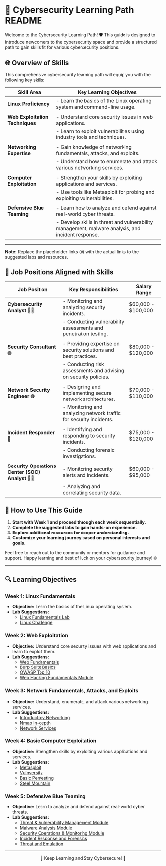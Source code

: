 # 🚀 Cybersecurity Learning Path README

Welcome to the Cybersecurity Learning Path! 🛡️ This guide is designed to introduce newcomers to the cybersecurity space and provide a structured path to gain skills fit for various cybersecurity positions.


## 🌐 Overview of Skills

This comprehensive cybersecurity learning path will equip you with the following key skills:

| **Skill Area**                | **Key Learning Objectives**                                                                                         |
|-------------------------------|---------------------------------------------------------------------------------------------------------------------|
| **Linux Proficiency**         | - Learn the basics of the Linux operating system and command-line usage.                                           |
|                               |                                                                                                                     |
| **Web Exploitation Techniques**| - Understand core security issues in web applications.                                                             |
|                               | - Learn to exploit vulnerabilities using industry tools and techniques.                                           |
|                               |                                                                                                                     |
| **Networking Expertise**      | - Gain knowledge of networking fundamentals, attacks, and exploits.                                                 |
|                               | - Understand how to enumerate and attack various networking services.                                               |
|                               |                                                                                                                     |
| **Computer Exploitation**     | - Strengthen your skills by exploiting applications and services.                                                   |
|                               | - Use tools like Metasploit for probing and exploiting vulnerabilities.                                             |
|                               |                                                                                                                     |
| **Defensive Blue Teaming**    | - Learn how to analyze and defend against real-world cyber threats.                                                 |
|                               | - Develop skills in threat and vulnerability management, malware analysis, and incident response.                 |


---

**Note:** Replace the placeholder links (`#`) with the actual links to the suggested labs and resources.

## 💼 Job Positions Aligned with Skills

| **Job Position**                              | **Key Responsibilities**                                                                       | **Salary Range**        |
|-----------------------------------------------|-----------------------------------------------------------------------------------------------|-------------------------|
| **Cybersecurity Analyst 🕵️‍♂️**                | - Monitoring and analyzing security incidents.                                                | $60,000 - $100,000      |
|                                               | - Conducting vulnerability assessments and penetration testing.                              |                         |
|                                               |                                                                                               |                         |
| **Security Consultant 🌐**                     | - Providing expertise on security solutions and best practices.                               | $80,000 - $120,000      |
|                                               | - Conducting risk assessments and advising on security policies.                              |                         |
|                                               |                                                                                               |                         |
| **Network Security Engineer 🌐**               | - Designing and implementing secure network architectures.                                     | $70,000 - $110,000      |
|                                               | - Monitoring and analyzing network traffic for security incidents.                            |                         |
|                                               |                                                                                               |                         |
| **Incident Responder 🚨**                      | - Identifying and responding to security incidents.                                            | $75,000 - $120,000      |
|                                               | - Conducting forensic investigations.                                                         |                         |
|                                               |                                                                                               |                         |
| **Security Operations Center (SOC) Analyst 👩‍💻**| - Monitoring security alerts and incidents.                                                  | $60,000 - $95,000       |
|                                               | - Analyzing and correlating security data.                                                   |                         |

  

## 📖 How to Use This Guide

1. **Start with Week 1 and proceed through each week sequentially.**
2. **Complete the suggested labs to gain hands-on experience.**
3. **Explore additional resources for deeper understanding.**
4. **Customize your learning journey based on personal interests and goals.**

Feel free to reach out to the community or mentors for guidance and support. Happy learning and best of luck on your cybersecurity journey! 🌐

---

## 🔍 Learning Objectives

### Week 1: Linux Fundamentals
- **Objective:** Learn the basics of the Linux operating system.
- **Lab Suggestions:**
  - [Linux Fundamentals Lab](#)
  - [Linux Challenge](#)

### Week 2: Web Exploitation
- **Objective:** Understand core security issues with web applications and learn to exploit them.
- **Lab Suggestions:**
  - [Web Fundamentals](#)
  - [Burp Suite Basics](#)
  - [OWASP Top 10](#)
  - [Web Hacking Fundamentals Module](#)

### Week 3: Network Fundamentals, Attacks, and Exploits
- **Objective:** Understand, enumerate, and attack various networking services.
- **Lab Suggestions:**
  - [Introductory Networking](#)
  - [Nmap In-depth](#)
  - [Network Services](#)

### Week 4: Basic Computer Exploitation
- **Objective:** Strengthen skills by exploiting various applications and services.
- **Lab Suggestions:**
  - [Metasploit](#)
  - [Vulnversity](#)
  - [Basic Pentesting](#)
  - [Steel Mountain](#)

### Week 5: Defensive Blue Teaming
- **Objective:** Learn to analyze and defend against real-world cyber threats.
- **Lab Suggestions:**
  - [Threat & Vulnerability Management Module](#)
  - [Malware Analysis Module](#)
  - [Security Operations & Monitoring Module](#)
  - [Incident Response and Forensics](#)
  - [Threat and Emulation](#)



---

<p align="center">🔐 Keep Learning and Stay Cybersecure! 🔐</p>
